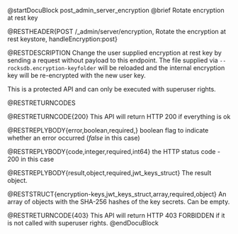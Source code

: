 
@startDocuBlock post_admin_server_encryption
@brief Rotate encryption at rest key

@RESTHEADER{POST /_admin/server/encryption, Rotate the encryption at rest keystore, handleEncryption:post}

@RESTDESCRIPTION
Change the user supplied encryption at rest key by sending a request without
payload to this endpoint. The file supplied via `--rocksdb.encryption-keyfolder`
will be reloaded and the internal encryption key will be re-encrypted with the
new user key.

This is a protected API and can only be executed with superuser rights.

@RESTRETURNCODES

@RESTRETURNCODE{200}
This API will return HTTP 200 if everything is ok

@RESTREPLYBODY{error,boolean,required,}
boolean flag to indicate whether an error occurred (*false* in this case)

@RESTREPLYBODY{code,integer,required,int64}
the HTTP status code - 200 in this case

@RESTREPLYBODY{result,object,required,jwt_keys_struct}
The result object.

@RESTSTRUCT{encryption-keys,jwt_keys_struct,array,required,object}
An array of objects with the SHA-256 hashes of the key secrets.
Can be empty.

@RESTRETURNCODE{403}
This API will return HTTP 403 FORBIDDEN if it is not called with
superuser rights.
@endDocuBlock
